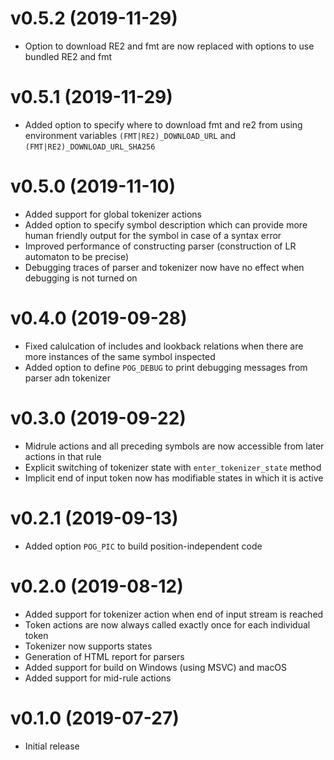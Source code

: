 # v0.5.2 (2019-11-29)

* Option to download RE2 and fmt are now replaced with options to use bundled RE2 and fmt

# v0.5.1 (2019-11-29)

* Added option to specify where to download fmt and re2 from using environment variables `(FMT|RE2)_DOWNLOAD_URL` and `(FMT|RE2)_DOWNLOAD_URL_SHA256`

# v0.5.0 (2019-11-10)

* Added support for global tokenizer actions
* Added option to specify symbol description which can provide more human friendly output for the symbol in case of a syntax error
* Improved performance of constructing parser (construction of LR automaton to be precise)
* Debugging traces of parser and tokenizer now have no effect when debugging is not turned on

# v0.4.0 (2019-09-28)

* Fixed calulcation of includes and lookback relations when there are more instances of the same symbol inspected
* Added option to define `POG_DEBUG` to print debugging messages from parser adn tokenizer

# v0.3.0 (2019-09-22)

* Midrule actions and all preceding symbols are now accessible from later actions in that rule
* Explicit switching of tokenizer state with `enter_tokenizer_state` method
* Implicit end of input token now has modifiable states in which it is active

# v0.2.1 (2019-09-13)

* Added option `POG_PIC` to build position-independent code

# v0.2.0 (2019-08-12)

* Added support for tokenizer action when end of input stream is reached
* Token actions are now always called exactly once for each individual token
* Tokenizer now supports states
* Generation of HTML report for parsers
* Added support for build on Windows (using MSVC) and macOS
* Added support for mid-rule actions

# v0.1.0 (2019-07-27)

* Initial release
